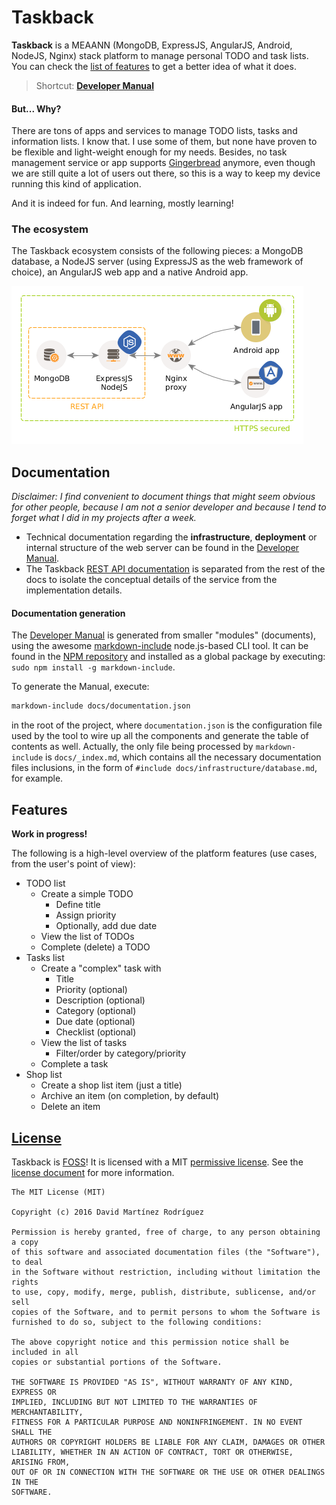 # Taskback

**Taskback** is a MEAANN (MongoDB, ExpressJS, AngularJS, Android, NodeJS, Nginx) stack platform to manage personal TODO and task lists. You can check the [list of features](#features) to get a better idea of what it does.

> Shortcut: **[Developer Manual](docs/dev-manual.md)**

#### But... Why?

There are tons of apps and services to manage TODO lists, tasks and information lists. I know that. I use some of them, but none have proven to be flexible and light-weight enough for my needs. Besides, no task management service or app supports [Gingerbread](http://developer.android.com/about/dashboards/index.html#Platform) anymore, even though we are still quite a lot of users out there, so this is a way to keep my device running this kind of application.

And it is indeed for fun. And learning, mostly learning!

### The ecosystem

The Taskback ecosystem consists of the following pieces: a MongoDB database, a NodeJS server (using ExpressJS as the web framework of choice), an AngularJS web app and a native Android app.

![Taskback Ecosystem](docs/img/taskback-ecosystem.png)

## Documentation

*Disclaimer: I find convenient to document things that might seem obvious for other people, because I am not a senior developer and because I tend to forget what I did in my projects after a week.*

* Technical documentation regarding the **infrastructure**, **deployment** or internal structure of the web server can be found in the [Developer Manual](docs/dev-manual.md).
* The Taskback [REST API documentation](docs/api/api.md) is separated from the rest of the docs to isolate the conceptual details of the service from the implementation details.

#### Documentation generation

The [Developer Manual](docs/dev-manual.md) is generated from smaller "modules" (documents), using the awesome [markdown-include](https://github.com/sethen/markdown-include) node.js-based CLI tool. It can be found in the [NPM repository](https://www.npmjs.com/package/markdown-include) and installed as a global package by executing: `sudo npm install -g markdown-include`.

To generate the Manual, execute:

```bash
markdown-include docs/documentation.json
```

in the root of the project, where `documentation.json` is the configuration file used by the tool to wire up all the components and generate the table of contents as well. Actually, the only file being processed by `markdown-include` is `docs/_index.md`, which contains all the necessary documentation files inclusions, in the form of `#include docs/infrastructure/database.md`, for example.

## Features

**Work in progress!**

The following is a high-level overview of the platform features (use cases, from the user's point of view):

* TODO list
  * Create a simple TODO
    * Define title
    * Assign priority
    * Optionally, add due date
  * View the list of TODOs
  * Complete (delete) a TODO
* Tasks list
  * Create a "complex" task with
    * Title
    * Priority (optional)
    * Description (optional)
    * Category (optional)
    * Due date (optional)
    * Checklist (optional)
  * View the list of tasks
    * Filter/order by category/priority
  * Complete a task
* Shop list
  * Create a shop list item (just a title)
  * Archive an item (on completion, by default)
  * Delete an item

## [License](LICENSE)

Taskback is [FOSS](https://en.wikipedia.org/wiki/Free_and_open-source_software)! It is licensed with a MIT [permissive license](https://en.wikipedia.org/wiki/Permissive_free_software_licence). See the [license document](LICENSE) for more information.

```
The MIT License (MIT)

Copyright (c) 2016 David Martínez Rodríguez

Permission is hereby granted, free of charge, to any person obtaining a copy
of this software and associated documentation files (the "Software"), to deal
in the Software without restriction, including without limitation the rights
to use, copy, modify, merge, publish, distribute, sublicense, and/or sell
copies of the Software, and to permit persons to whom the Software is
furnished to do so, subject to the following conditions:

The above copyright notice and this permission notice shall be included in all
copies or substantial portions of the Software.

THE SOFTWARE IS PROVIDED "AS IS", WITHOUT WARRANTY OF ANY KIND, EXPRESS OR
IMPLIED, INCLUDING BUT NOT LIMITED TO THE WARRANTIES OF MERCHANTABILITY,
FITNESS FOR A PARTICULAR PURPOSE AND NONINFRINGEMENT. IN NO EVENT SHALL THE
AUTHORS OR COPYRIGHT HOLDERS BE LIABLE FOR ANY CLAIM, DAMAGES OR OTHER
LIABILITY, WHETHER IN AN ACTION OF CONTRACT, TORT OR OTHERWISE, ARISING FROM,
OUT OF OR IN CONNECTION WITH THE SOFTWARE OR THE USE OR OTHER DEALINGS IN THE
SOFTWARE.
```
